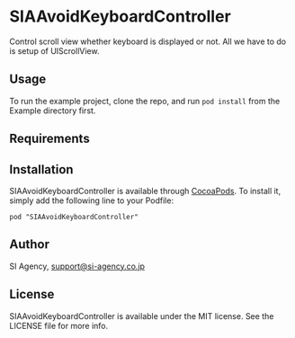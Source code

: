 # SIAAvoidKeyboardController

Control scroll view whether keyboard is displayed or not.
All we have to do is setup of UIScrollView.

## Usage

To run the example project, clone the repo, and run `pod install` from the Example directory first.

## Requirements

## Installation

SIAAvoidKeyboardController is available through [CocoaPods](http://cocoapods.org). To install
it, simply add the following line to your Podfile:

    pod "SIAAvoidKeyboardController"

## Author

SI Agency, support@si-agency.co.jp

## License

SIAAvoidKeyboardController is available under the MIT license. See the LICENSE file for more info.

